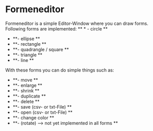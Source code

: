 # Formeneditor
Formeneditor is a simple Editor-Window where you can draw forms.
Following forms are implemented:
** * - circle **
* **- ellipse **
* **- rectangle **
* **- quadrangle / square **
* **- triangle **
* **- line **

With these forms you can do simple things such as:
* **- move **
* **- enlarge **
* **- shrink **
* **- duplicate **
* **- delete **
* **- save (csv- or txt-File) **
* **- open (csv- or txt-File) **
* **- change color **
* **- (rotate) --> not yet implemented in all forms **
